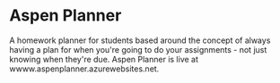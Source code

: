 # Aspen Planner
A homework planner for students based around the concept of always having a plan for when you're going to do your assignments - not just knowing when they're due. Aspen Planner is live at wwww.aspenplanner.azurewebsites.net.
